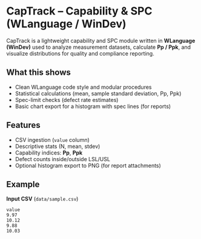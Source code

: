 # CapTrack – Capability & SPC (WLanguage / WinDev)

CapTrack is a lightweight capability and SPC module written in **WLanguage (WinDev)** used to
analyze measurement datasets, calculate **Pp / Ppk**, and visualize distributions for quality
and compliance reporting.

## What this shows
- Clean WLanguage code style and modular procedures
- Statistical calculations (mean, sample standard deviation, Pp, Ppk)
- Spec-limit checks (defect rate estimates)
- Basic chart export for a histogram with spec lines (for reports)

## Features
- CSV ingestion (`value` column)
- Descriptive stats (N, mean, stdev)
- Capability indices: **Pp**, **Ppk**
- Defect counts inside/outside LSL/USL
- Optional histogram export to PNG (for report attachments)

## Example
**Input CSV** (`data/sample.csv`)
```csv
value
9.97
10.12
9.88
10.03
